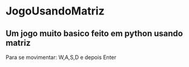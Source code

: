 # JogoUsandoMatriz


## Um jogo muito basico feito em python usando matriz

Para se movimentar: W,A,S,D e depois Enter
